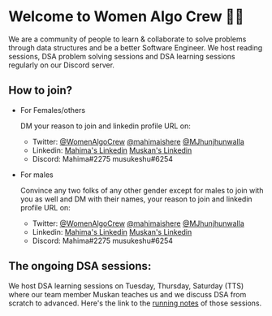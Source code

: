 # Welcome to Women Algo Crew 🙋‍♀️

We are a community of people to learn & collaborate to solve problems through data structures and be a better Software Engineer. We host reading sessions, DSA problem solving sessions and DSA learning sessions regularly on our Discord server. 

## How to join?
- For Females/others
    
    DM your reason to join and linkedin profile URL on:
    
    - Twitter:  [@WomenAlgoCrew](https://twitter.com/WomenAlgoCrew) [@mahimaishere](https://twitter.com/mahimaishere) [@MJhunjhunwalla](https://twitter.com/MJhunjhunwalla)
    - Linkedin: [Mahima's Linkedin](https://www.linkedin.com/in/mahima-khandelwal2812/)  [Muskan's Linkedin](https://www.linkedin.com/in/muskan-jhunjhunwalla-70995413a/)
    - Discord: Mahima#2275 musukeshu#6254
    
- For males
    
    Convince any two folks of any other gender except for males to join with you as well and DM with their names, your reason to join and linkedin profile URL on:
    
    - Twitter:  [@WomenAlgoCrew](https://twitter.com/WomenAlgoCrew) [@mahimaishere](https://twitter.com/mahimaishere) [@MJhunjhunwalla](https://twitter.com/MJhunjhunwalla)
    - Linkedin: [Mahima's Linkedin](https://www.linkedin.com/in/mahima-khandelwal2812/)  [Muskan's Linkedin](https://www.linkedin.com/in/muskan-jhunjhunwalla-70995413a/)
    - Discord: Mahima#2275 musukeshu#6254
    
## The ongoing DSA sessions:
We host DSA learning sessions on Tuesday, Thursday, Saturday (TTS) where our team member Muskan teaches us and we discuss DSA from scratch to advanced. 
Here's the link to the [running notes](https://women-algo-crew.notion.site/01-04-23-c91b1fa14ce043899765cca91b9f7ac8) of those sessions.
